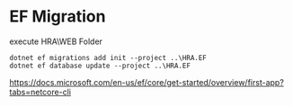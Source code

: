 
# EF Migration
execute HRA\WEB Folder

```
dotnet ef migrations add init --project ..\HRA.EF
dotnet ef database update --project ..\HRA.EF
```

https://docs.microsoft.com/en-us/ef/core/get-started/overview/first-app?tabs=netcore-cli